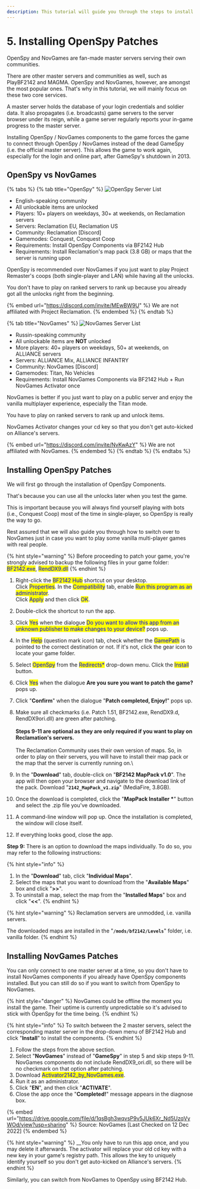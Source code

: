 ```yaml
---
description: This tutorial will guide you through the steps to install OpenSpy patches.
---
```


# 5. Installing OpenSpy Patches

OpenSpy and NovGames are fan-made master servers serving their own communities.

There are other master servers and communities as well, such as PlayBF2142 and MAGMA. OpenSpy and NovGames, however, are amongst the most popular ones. That's why in this tutorial, we will mainly focus on these two core services.

A master server holds the database of your login credentials and soldier data. It also propagates (i.e. broadcasts) game servers to the server browser under its reign, while a game server regularly reports your in-game progress to the master server.

Installing OpenSpy / NovGames components to the game forces the game to connect through OpenSpy / NovGames instead of the dead GameSpy (i.e. the official master server). This allows the game to work again, especially for the login and online part, after GameSpy's shutdown in 2013.

## OpenSpy vs NovGames

{% tabs %}
{% tab title="OpenSpy" %}
![OpenSpy Server List](../.gitbook/assets/reclamation\_orig.png)

* English-speaking community
* All unlockable items are unlocked
* Players: 10+ players on weekdays, 30+ at weekends, on Reclamation server​s​
* Servers: Reclamation EU, Reclamation US
* Community: Reclamation \[Discord]
* Gamemodes: Conquest, Conquest Coop
* ​Requirements: Install OpenSpy Components via BF2142 Hub
* Requirements: Install Reclamation's map pack (3.8 GB) or maps that the server is running upon

OpenSpy is recommended over NovGames if you just want to play Project Remaster's coops (both single-player and LAN) while having all the unlocks.

You don't have to play on ranked servers to rank up because you already got all the unlocks right from the beginning.

{% embed url="https://discord.com/invite/MEwBW9U" %}
We are not affiliated with Project Reclamation.
{% endembed %}
{% endtab %}

{% tab title="NovGames" %}
![NovGames Server List](../.gitbook/assets/novgame\_orig.png)

* Russin-speaking community
* All unlockable items are **NOT** unlocked
* More players: 40+ players on weekdays, 50+ at weekends, on ALLIANCE servers
* Servers: ALLIANCE Mix, ALLIANCE INFANTRY
* Community: NovGames \[Discord]
* Gamemodes: Titan, No Vehicles
* Requirements: Install NovGames Components via BF2142 Hub + Run NovGames Activator once

NovGames is better if you just want to play on a public server and enjoy the vanilla multiplayer experience, especially the Titan mode.​

You have to play on ranked servers to rank up and unlock items.

NovGames Activator changes your cd key so that you don't get auto-kicked on Alliance's servers.

{% embed url="https://discord.com/invite/NvKwAzY" %}
We are not affiliated with NovGames.
{% endembed %}
{% endtab %}
{% endtabs %}

## Installing OpenSpy Patches

We will first go through the installation of OpenSpy Components.&#x20;

That's because you can use all the unlocks later when you test the game.&#x20;

This is important because you will always find yourself playing with bots (i.e., Conquest Coop) most of the time in single-player, so OpenSpy is really the way to go.&#x20;

Rest assured that we will also guide you through how to switch over to NovGames just in case you want to play some vanilla multi-player games with real people.

{% hint style="warning" %}
​Before proceeding to patch your game, you're strongly advised to backup the following files in your game folder: <mark style="color:blue;">BF2142.exe</mark>, <mark style="color:blue;">RendDX9.dll</mark>
{% endhint %}

1. Right-click the <mark style="color:blue;">BF2142 Hub</mark> shortcut on your desktop. \
   Click <mark style="color:blue;">Properties</mark>. In the <mark style="color:blue;">Compatibility</mark> tab, enable <mark style="color:blue;">Run this program as an administrator</mark>.\
   Click <mark style="color:blue;">Apply</mark> and then click <mark style="color:blue;">OK</mark>.
2. Double-click the shortcut to run the app.
3. Click <mark style="color:blue;">Yes</mark> when the dialogue <mark style="color:blue;">Do you want to allow this app from an unknown publisher to make changes to your device?</mark> pops up.
4. In the <mark style="color:blue;">Help</mark> (question mark icon) tab, check whether the <mark style="color:blue;">GamePath</mark> is pointed to the correct destination or not. If it's not, click the gear icon to locate your game folder.
5. Select <mark style="color:blue;">OpenSpy</mark> from the <mark style="color:blue;">Redirects\*</mark> drop-down menu. Click the <mark style="color:blue;">Install</mark> button.
6. Click <mark style="color:blue;">Yes</mark> when the dialogue **Are you sure you want to patch the game?** pops up.
7. Click "**Confirm**" when the dialogue "**Patch completed, Enjoy!**" pops up.
8. Make sure all checkmarks (i.e. Patch 1.51, BF2142.exe, RendDX9.d, RendDX9ori.dll) are green after patching.\
   \
   **Steps 9-11 are optional as they are only required if you want to play on Reclamation's servers.**\
   \
   The Reclamation Community uses their own version of maps. So, in order to play on their servers, you will have to install their map pack or the map that the server is currently running on.\

9. In the "**Download**" tab, double-click on "**BF2142 MapPack v1.0**". The app will then open your browser and navigate to the download link of the pack. Download "**`2142_MapPack_v1.zip`**" (MediaFire, 3.8GB).
10. Once the download is completed, click the "**MapPack Installer \***" button and select the .zip file you've downloaded.
11. A command-line window will pop up. Once the installation is completed, the window will close itself.
12. If everything looks good, close the app.

**Step 9:** There is an option to download the maps individually. To do so, you may refer to the following instructions:

{% hint style="info" %}
1. In the "**Download**" tab, click "**Individual Maps**".&#x20;
2. Select the maps that you want to download from the "**Available Maps**" box and click "**>>**".&#x20;
3. To uninstall a map, select the map from the "**Installed Maps**" box and click "**<<**".
{% endhint %}

{% hint style="warning" %}
Reclamation servers are unmodded, i.e. vanilla servers.

The downloaded maps are installed in the "**`/mods/bf2142/Levels`**" folder, i.e. vanilla folder.
{% endhint %}

## Installing NovGames Patches

​You can only connect to one master server at a time, so you don't have to install NovGames components if you already have OpenSpy components installed. But you can still do so if you want to switch from OpenSpy to NovGames.

{% hint style="danger" %}
NovGames could be offline the moment you install the game. Their uptime is currently unpredictable so it's advised to stick with OpenSpy for the time being.
{% endhint %}

{% hint style="info" %}
To switch between the 2 master servers, select the corresponding master server in the drop-down menu of BF2142 Hub and click "**Install**" to install the components.
{% endhint %}

1. Follow the steps from the above section.&#x20;
2. Select "**NovGames**" instead of "**GameSpy**" in step 5 and skip steps 9-11. \
   NovGames components do not include RendDX9\_ori.dll, so there will be no checkmark on that option after patching.
3. Download <mark style="color:blue;">Activator2142\_by\_NovGames.exe</mark>.
4. Run it as an administrator.
5. Click "**EN**", and then click "**ACTIVATE**".
6. Close the app once the "**Completed!**" message appears in the diagnose box.

{% embed url="https://drive.google.com/file/d/1qsBgh3wqvsP9v5JUk6Xr_Nd5UzqVyWOd/view?usp=sharing" %}
Source: NovGames \[Last Checked on 12 Dec 2022]
{% endembed %}

{% hint style="warning" %}
_​_You only have to run this app once, and you may delete it afterwards. The activator will replace your old cd key with a new key in your game's registry path. This allows the key to uniquely identify yourself so you don't get auto-kicked on Alliance's servers.
{% endhint %}

Similarly, you can switch from NovGames to OpenSpy using BF2142 Hub.
